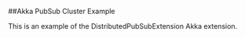 ##Akka PubSub Cluster Example

This is an example of the DistributedPubSubExtension Akka extension. 
